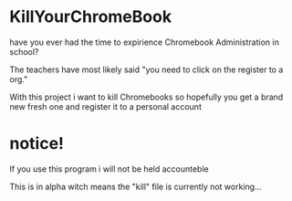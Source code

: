 # KillYourChromeBook
have you ever had the time to expirience Chromebook Administration in school?

The teachers have most likely said "you need to click on the register to a org."

With this project i want to kill Chromebooks so hopefully you get a brand new fresh one
and register it to a personal account

# notice!
If you use this program i will not be held accounteble

This is in alpha witch means the "kill" file is currently not working...
